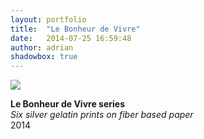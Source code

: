 ```yaml
---
layout: portfolio
title:  "Le Bonheur de Vivre"
date:   2014-07-25 16:59:48
author: adrian
shadowbox: true
---
```



<a href="{{site.url}}/img/2014/bonheur/stack1.jpg" rel="shadowbox" title="Le Bonheur de Vivre">
<img src="{{site.url}}/img/2014/bonheur/stack1-pre.jpg"></a>

**Le Bonheur de Vivre series** <br />
*Six silver gelatin prints on fiber based paper* <br />
2014
